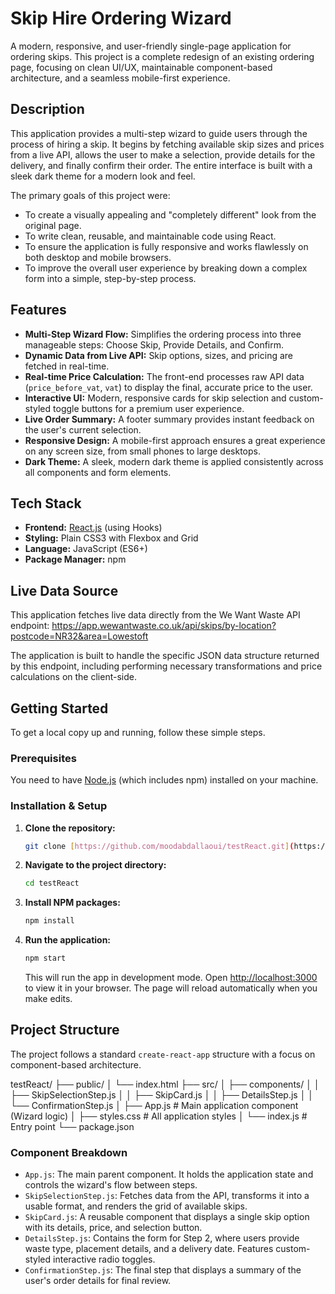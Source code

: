 # Skip Hire Ordering Wizard

A modern, responsive, and user-friendly single-page application for ordering skips. This project is a complete redesign of an existing ordering page, focusing on clean UI/UX, maintainable component-based architecture, and a seamless mobile-first experience.


## Description

This application provides a multi-step wizard to guide users through the process of hiring a skip. It begins by fetching available skip sizes and prices from a live API, allows the user to make a selection, provide details for the delivery, and finally confirm their order. The entire interface is built with a sleek dark theme for a modern look and feel.

The primary goals of this project were:
* To create a visually appealing and "completely different" look from the original page.
* To write clean, reusable, and maintainable code using React.
* To ensure the application is fully responsive and works flawlessly on both desktop and mobile browsers.
* To improve the overall user experience by breaking down a complex form into a simple, step-by-step process.

## Features

* **Multi-Step Wizard Flow:** Simplifies the ordering process into three manageable steps: Choose Skip, Provide Details, and Confirm.
* **Dynamic Data from Live API:** Skip options, sizes, and pricing are fetched in real-time.
* **Real-time Price Calculation:** The front-end processes raw API data (`price_before_vat`, `vat`) to display the final, accurate price to the user.
* **Interactive UI:** Modern, responsive cards for skip selection and custom-styled toggle buttons for a premium user experience.
* **Live Order Summary:** A footer summary provides instant feedback on the user's current selection.
* **Responsive Design:** A mobile-first approach ensures a great experience on any screen size, from small phones to large desktops.
* **Dark Theme:** A sleek, modern dark theme is applied consistently across all components and form elements.

## Tech Stack

* **Frontend:** [React.js](https://reactjs.org/) (using Hooks)
* **Styling:** Plain CSS3 with Flexbox and Grid
* **Language:** JavaScript (ES6+)
* **Package Manager:** npm

## Live Data Source

This application fetches live data directly from the We Want Waste API endpoint:
https://app.wewantwaste.co.uk/api/skips/by-location?postcode=NR32&area=Lowestoft


The application is built to handle the specific JSON data structure returned by this endpoint, including performing necessary transformations and price calculations on the client-side.

## Getting Started

To get a local copy up and running, follow these simple steps.

### Prerequisites

You need to have [Node.js](https://nodejs.org/) (which includes npm) installed on your machine.

### Installation & Setup

1.  **Clone the repository:**
    ```sh
    git clone [https://github.com/moodabdallaoui/testReact.git](https://github.com/moodabdallaoui/testReact.git)
    ```
2.  **Navigate to the project directory:**
    ```sh
    cd testReact
    ```
3.  **Install NPM packages:**
    ```sh
    npm install
    ```
4.  **Run the application:**
    ```sh
    npm start
    ```
    This will run the app in development mode. Open [http://localhost:3000](http://localhost:3000) to view it in your browser. The page will reload automatically when you make edits.

## Project Structure

The project follows a standard `create-react-app` structure with a focus on component-based architecture.

testReact/
├── public/
│   └── index.html
├── src/
│   ├── components/
│   │   ├── SkipSelectionStep.js
│   │   ├── SkipCard.js
│   │   ├── DetailsStep.js
│   │   └── ConfirmationStep.js
│   ├── App.js                 # Main application component (Wizard logic)
│   ├── styles.css             # All application styles
│   └── index.js               # Entry point
└── package.json


### Component Breakdown

* `App.js`: The main parent component. It holds the application state and controls the wizard's flow between steps.
* `SkipSelectionStep.js`: Fetches data from the API, transforms it into a usable format, and renders the grid of available skips.
* `SkipCard.js`: A reusable component that displays a single skip option with its details, price, and selection button.
* `DetailsStep.js`: Contains the form for Step 2, where users provide waste type, placement details, and a delivery date. Features custom-styled interactive radio toggles.
* `ConfirmationStep.js`: The final step that displays a summary of the user's order details for final review.
